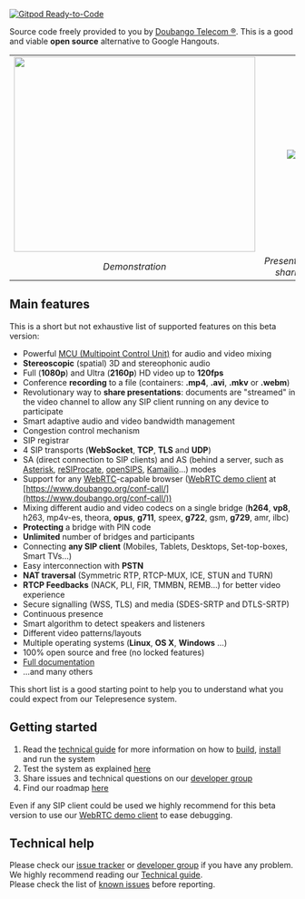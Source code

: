 [![Gitpod Ready-to-Code](https://img.shields.io/badge/Gitpod-Ready--to--Code-blue?logo=gitpod)](https://gitpod.io/#https://github.com/DoubangoTelecom/telepresence) 

Source code freely provided to you by <a href='https://www.doubango.org'> Doubango Telecom ®</a>. This is a good and viable **open source** alternative to Google Hangouts.



<table>
<tr>
<td align='center'><a href='http://www.youtube.com/watch?feature=player_embedded&v=Yi3ufNso67U' target='_blank'><img src='http://img.youtube.com/vi/Yi3ufNso67U/0.jpg' width='425' height=344 /></a></td>
<td align='center'><img src='images/presentation_sharing.png' /></td>
</tr>
<tr>
<td align='center'><i>Demonstration</i></td>
<td align='center'><i>Presentation sharing</i></td>
</tr>
</table>

## Main features ##
This is a short but not exhaustive list of supported features on this beta version:

  * Powerful [MCU (Multipoint Control Unit)](http://en.wikipedia.org/wiki/Multipoint_control_unit) for audio and video mixing
  * **Stereoscopic** (spatial) 3D and stereophonic audio
  * Full (**1080p**) and Ultra (**2160p**) HD video up to **120fps**
  * Conference **recording** to a file (containers: **.mp4**, **.avi**, **.mkv** or **.webm**)
  * Revolutionary way to **share presentations**: documents are "streamed" in the video channel to allow any SIP client running on any device to participate
  * Smart adaptive audio and video bandwidth management
  * Congestion control mechanism
  * SIP registrar
  * 4 SIP transports (**WebSocket**, **TCP**, **TLS** and **UDP**)
  * SA (direct connection to SIP clients) and AS (behind a server, such as [Asterisk](http://www.asterisk.org/), [reSIProcate](http://www.resiprocate.org/Main_Page), [openSIPS](http://www.opensips.org/), [Kamailio](http://www.kamailio.org/w/)…) modes
  * Support for any [WebRTC](http://www.webrtc.org/)-capable browser ([WebRTC demo client](https://www.doubango.org/conf-call/) at [https://www.doubango.org/conf-call/](https://www.doubango.org/conf-call/))
  * Mixing different audio and video codecs on a single bridge (**h264**, **vp8**, h263, mp4v-es, theora, **opus**, **g711**, speex, **g722**, gsm, **g729**, amr, ilbc)
  * **Protecting** a bridge with PIN code
  * **Unlimited** number of bridges and participants
  * Connecting **any SIP client** (Mobiles, Tablets, Desktops, Set-top-boxes, Smart TVs...)
  * Easy interconnection with **PSTN**
  * **NAT traversal** (Symmetric RTP, RTCP-MUX, ICE, STUN and TURN)
  * **RTCP Feedbacks** (NACK, PLI, FIR, TMMBN, REMB…) for better video experience
  * Secure signalling (WSS, TLS) and media (SDES-SRTP and DTLS-SRTP)
  * Continuous presence
  * Smart algorithm to detect speakers and listeners
  * Different video patterns/layouts
  * Multiple operating systems (**Linux**, **OS X**, **Windows** …)
  * 100% open source and free (no locked features)
  * [Full documentation](https://www.doubango.org/conf-call/technical-guide.pdf)
  * …and many others

This short list is a good starting point to help you to understand what you could expect from our Telepresence system.

## Getting started ##
  1. Read the [technical guide](https://www.doubango.org/conf-call/technical-guide.pdf?svn=2) for more information on how to [build](Support_BuildingSourceCode.md), [install](Support_BuildingSourceCode#Installing_the_configuration_and_fonts_files.md) and run the system
  1. Test the system as explained [here](Support_Testing_the_system.md)
  1. Share issues and technical questions on our [developer group](https://groups.google.com/group/opentelepresence)
  1. Find our roadmap [here](Support_Roadmap.md)

Even if any SIP client could be used we highly recommend for this beta version to use our [WebRTC demo client](https://www.doubango.org/conf-call) to ease debugging.

## Technical help ##
Please check our [issue tracker](https://github.com/DoubangoTelecom/telepresence/issues) or [developer group](https://groups.google.com/group/opentelepresence) if you have any problem. <br />
We highly recommend reading our [Technical guide](https://www.doubango.org/conf-call/technical-guide.pdf?svn=2). <br />
Please check the list of [known issues](Support_Known_issues.md) before reporting.
